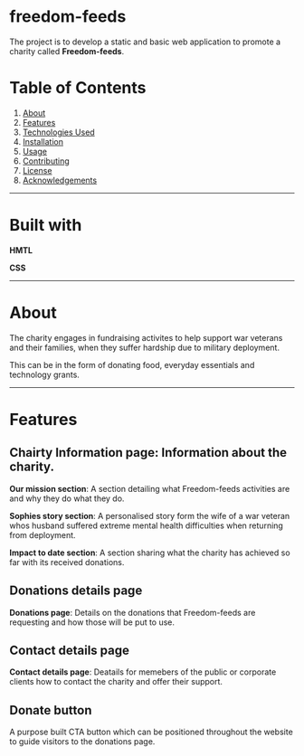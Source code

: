 ﻿# freedom-feeds
The project is to develop a static and basic web application to promote a charity called **Freedom-feeds**. 

# Table of Contents
1. [About](#about)
2. [Features](#features)
3. [Technologies Used](#technologies-used)
4. [Installation](#installation)
5. [Usage](#usage)
6. [Contributing](#contributing)
7. [License](#license)
8. [Acknowledgements](#acknowledgements)

---

# Built with
**HMTL**

**CSS**

---

# About
The charity engages in fundraising activites to help support war veterans and their families, when they suffer hardship due to military deployment.

This can be in the form of donating food, everyday essentials and technology grants.

---

# Features

## Chairty Information page: Information about the charity.
**Our mission section**: A section detailing what Freedom-feeds activities are and why they do what they do.

**Sophies story section**: A personalised story form the wife of a war veteran whos husband suffered extreme mental health difficulties when returning from deployment.

**Impact to date section**: A section sharing what the charity has achieved so far with its received donations.

## Donations details page
**Donations page**: Details on the donations that Freedom-feeds are requesting and how those will be put to use.

## Contact details page
**Contact details page**: Deatails for memebers of the public or corporate clients how to contact the charity and offer their support.

## Donate button
A purpose built CTA button which can be positioned throughout the website to guide visitors to the donations page.


